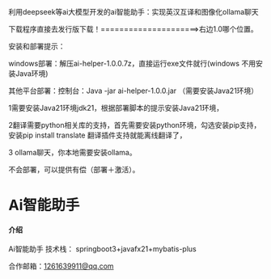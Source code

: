  利用deepseek等ai大模型开发的ai智能助手：实现英汉互译和图像化ollama聊天


下载程序直接去发行版下载！=====================>右边1.0哪个位置。


安装和部署提示：


windows部署：解压ai-helper-1.0.0.7z，直接运行exe文件就行(windows 不用安装Java环境)

其他平台部署：控制台：Java -jar ai-helper-1.0.0.jar （需要安装Java21环境）



1需要安装Java21环境jdk21，根据部署脚本的提示安装Java21环境，

2翻译需要python相关库的支持，首先需要安装python环境，勾选安装pip支持，安装pip install translate 翻译插件支持就能离线翻译了，

3 ollama聊天，你本地需要安装ollama。

不会部署，可以提供有偿（部署＋激活）。


# Ai智能助手

#### 介绍
Ai智能助手  技术栈：  springboot3+javafx21+mybatis-plus

合作邮箱：1261639911@qq.com
